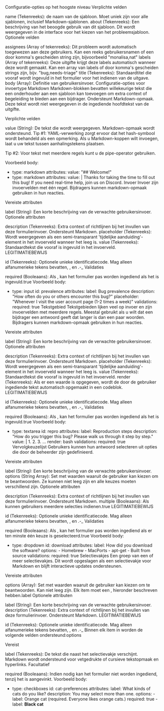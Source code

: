 Configuratie-opties op het hoogste niveau
Verplichte velden

name (Tekenreeks): de naam van de sjabloon. Moet uniek zijn voor alle sjablonen, inclusief Markdown-sjablonen.
about (Tekenreeks): Een beschrijving van het beoogde gebruik van dit sjabloon. Dit wordt weergegeven in de interface voor het kiezen van het probleemsjabloon.
Optionele velden

assignees (Array of tekenreeks): Dit probleem wordt automatisch toegewezen aan deze gebruikers. Kan een reeks gebruikersnamen of een door komma's gescheiden string zijn, bijvoorbeeld "monalisa,nat"
labels (Array of tekenreeks): Deze uitgifte krijgt deze labels automatisch wanneer deze wordt gemaakt. Kan een array van labels of door komma's gescheiden strings zijn, bijv. "bug,needs-triage"
title (Tekenreeks): Standaardtitel die vooraf wordt ingevuld in het formulier voor het indienen van de uitgave.
body (Array): Definitie van gebruikersinvoer.
Configuratie-opties voor invoertype
Markdown
Markdown-blokken bevatten willekeurige tekst die een onderhouder aan een sjabloon kan toevoegen om extra context of begeleiding te bieden aan een bijdrager. Ondersteunt Markdown-opmaak. Deze tekst wordt niet weergegeven in de ingediende hoofdtekst van de uitgifte.

Verplichte velden

value (String): De tekst die wordt weergegeven. Markdown-opmaak wordt ondersteund.
Tip #1: YAML-verwerking zorgt ervoor dat het hash-symbool wordt behandeld als een opmerking. Als u Markdown-koppen wilt invoegen, laat u uw tekst tussen aanhalingstekens plaatsen.

Tip #2: Voor tekst met meerdere regels kunt u de pipe-operator gebruiken.

Voorbeeld
body:
- type: markdown
  attributes:
    value: "## Welcome!"
- type: markdown
  attributes:
    value: |
      Thanks for taking the time to fill out this bug! If you need real-time help, join us on Discord.
Invoer
Invoer zijn invoervelden met één regel. Bijdragers kunnen markdown-opmaak gebruiken in hun reacties.

Vereiste attributen

label (String): Een korte beschrijving van de verwachte gebruikersinvoer.
Optionele attributen

description (Tekenreeks): Extra context of richtlijnen bij het invullen van deze formulierinvoer. Ondersteunt Markdown.
placeholder (Tekenreeks): Wordt weergegeven als een semi-transparant 'tijdelijke aanduiding'-element in het invoerveld wanneer het leeg is.
value (Tekenreeks): Standaardtekst die vooraf is ingevuld in het invoerveld.
LEGITIMATIEBEWIJS

id (Tekenreeks): Optionele unieke identificatiecode. Mag alleen alfanumerieke tekens bevatten, , en .-_
Validaties

required (Booleaans): Als , kan het formulier pas worden ingediend als het is ingevuld.true
Voorbeeld
body:
- type: input
  id: prevalence
  attributes:
    label: Bug prevalence
    description: "How often do you or others encounter this bug?"
    placeholder: "Whenever I visit the user account page (1-2 times a week)"
  validations:
    required: true
Tekstgebied
Tekstgebieden lijken veel op invoer en zijn invoervelden met meerdere regels. Meestal gebruikt als u wilt dat een bijdrager een antwoord geeft dat langer is dan een paar woorden. Bijdragers kunnen markdown-opmaak gebruiken in hun reacties.

Vereiste attributen

label (String): Een korte beschrijving van de verwachte gebruikersinvoer.
Optionele attributen

description (Tekenreeks): Extra context of richtlijnen bij het invullen van deze formulierinvoer. Ondersteunt Markdown.
placeholder (Tekenreeks): Wordt weergegeven als een semi-transparant 'tijdelijke aanduiding'-element in het invoerveld wanneer het leeg is.
value (Tekenreeks): Standaardtekst die vooraf is ingevuld in het invoerveld.
render (Tekenreeks): Als er een waarde is opgegeven, wordt de door de gebruiker ingediende tekst automatisch opgemaakt in een codeblok.
LEGITIMATIEBEWIJS

id (Tekenreeks): Optionele unieke identificatiecode. Mag alleen alfanumerieke tekens bevatten, , en .-_
Validaties

required (Booleaans): Als , kan het formulier pas worden ingediend als het is ingevuld.true
Voorbeeld
body:
- type: textarea
  id: repro
  attributes:
    label: Reproduction steps
    description: "How do you trigger this bug? Please walk us through it step by step."
    value: |
      1.
      2.
      3.
      ...
    render: bash
  validations:
    required: true
Vervolgkeuzelijst
Gebruikers kunnen hun antwoord selecteren uit opties die door de beheerder zijn gedefinieerd.

Vereiste attributen

label (String): Een korte beschrijving van de verwachte gebruikersinvoer.
options (String Array): Set met waarden waaruit de gebruiker kan kiezen om te beantwoorden. Ze kunnen niet leeg zijn en alle keuzes moeten verschillend zijn.
Optionele attributen

description (Tekenreeks): Extra context of richtlijnen bij het invullen van deze formulierinvoer. Ondersteunt Markdown.
multiple (Booleaans): Als kunnen gebruikers meerdere selecties indienen.true
LEGITIMATIEBEWIJS

id (Tekenreeks): Optionele unieke identificatiecode. Mag alleen alfanumerieke tekens bevatten, , en .-_
Validaties

required (Booleaans): Als , kan het formulier pas worden ingediend als er ten minste één keuze is geselecteerd.true
Voorbeeld
body:
- type: dropdown
  id: download
  attributes:
    label: How did you download the software?
    options:
      - Homebrew
      - MacPorts
      - apt-get
      - Built from source
  validations:
    required: true
Selectievakjes
Een groep van een of meer selectievakjes. Dit wordt opgeslagen als een selectievakje voor Markdown en blijft interactieve updates ondersteunen.

Vereiste attributen

options (Array): Set met waarden waaruit de gebruiker kan kiezen om te beantwoorden. Kan niet leeg zijn. Elk item moet een , hieronder beschreven hebben.label
Optionele attributen

label (String): Een korte beschrijving van de verwachte gebruikersinvoer.
description (Tekenreeks): Extra context of richtlijnen bij het invullen van deze formulierinvoer. Ondersteunt Markdown.
LEGITIMATIEBEWIJS

id (Tekenreeks): Optionele unieke identificatiecode. Mag alleen alfanumerieke tekens bevatten, , en .-_
Binnen elk item in worden de volgende velden ondersteund:options

Vereist

label (Tekenreeks): De tekst die naast het selectievakje verschijnt. Markdown wordt ondersteund voor vetgedrukte of cursieve tekstopmaak en hyperlinks.
Facultatief

required (Booleaans): Indien nodig kan het formulier niet worden ingediend, tenzij het is aangevinkt.
Voorbeeld
body:
- type: checkboxes
  id: cat-preferences
  attributes:
    label: What kinds of cats do you like?
    description: You may select more than one.
    options:
      - label: Orange cat (required. Everyone likes orange cats.)
        required: true
      - label: **Black cat**
